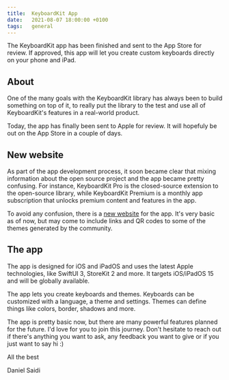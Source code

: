 ```yaml
---
title:  KeyboardKit App
date:   2021-08-07 18:00:00 +0100
tags:   general
---
```


The KeyboardKit app has been finished and sent to the App Store for review. If approved, this app will let you create custom keyboards directly on your phone and iPad.


## About

One of the many goals with the KeyboardKit library has always been to build something on top of it, to really put the library to the test and use all of KeyboardKit's features in a real-world product.

Today, the app has finally been sent to Apple for review. It will hopefuly be out on the App Store in a couple of days.


## New website

As part of the app development process, it soon became clear that mixing information about the open source project and the app became pretty confusing. For instance, KeyboardKit Pro is the closed-source extension to the open-source library, while KeyboardKit Premium is a monthly app subscription that unlocks premium content and features in the app.

To avoid any confusion, there is a [new website](https://app.getkeyboardkit.com) for the app. It's very basic as of now, but may come to include links and QR codes to some of the themes generated by the community.


## The app

The app is designed for iOS and iPadOS and uses the latest Apple technologies, like SwiftUI 3, StoreKit 2 and more. It targets iOS/iPadOS 15 and will be globally available.

The app lets you create keyboards and themes. Keyboards can be customized with a language, a theme and settings. Themes can define things like colors, border, shadows and more.

The app is pretty basic now, but there are many powerful features planned for the future. I'd love for you to join this journey. Don't hesitate to reach out if there's anything you want to ask, any feedback you want to give or if you just want to say hi :)


All the best

Daniel Saidi